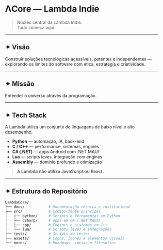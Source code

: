 # ΛCore — Lambda Indie

> Núcleo central da Lambda Indie.  
> Tudo começa aqui.

---

## ✦ Visão

Construir soluções tecnológicas acessíveis, potentes e independentes — explorando os limites do software com ética, estratégia e criatividade.

---

## ✦ Missão

Entender o universo através da programação.

---

## ✦ Tech Stack

A Lambda utiliza um conjunto de linguagens de baixo nível e alto desempenho:

- **Python** — automação, IA, back-end
- **C / C++** — performance, sistemas, engines
- **C# (.NET)** — apps Android com .NET MAUI
- **Lua** — scripts leves, integração com engines
- **Assembly** — domínio profundo e otimização

> **A Lambda não utiliza JavaScript ou React.**

---

## ✦ Estrutura do Repositório

```bash
LambdaCore/
├── docs/           # Documentação técnica e institucional
├── src/            # Código-fonte principal
│   ├── python/     # Scripts e ferramentas em Python
│   ├── csharp/     # Apps em C# (.NET MAUI)
│   ├── cpp/        # Engines e sistemas em C++
│   └── lua/        # Scripts leves e integrações
├── tests/          # Scripts de testes
├── assets/         # Logos, ícones e elementos visuais
└── notes/          # Roadmaps, ideias e filosofias
